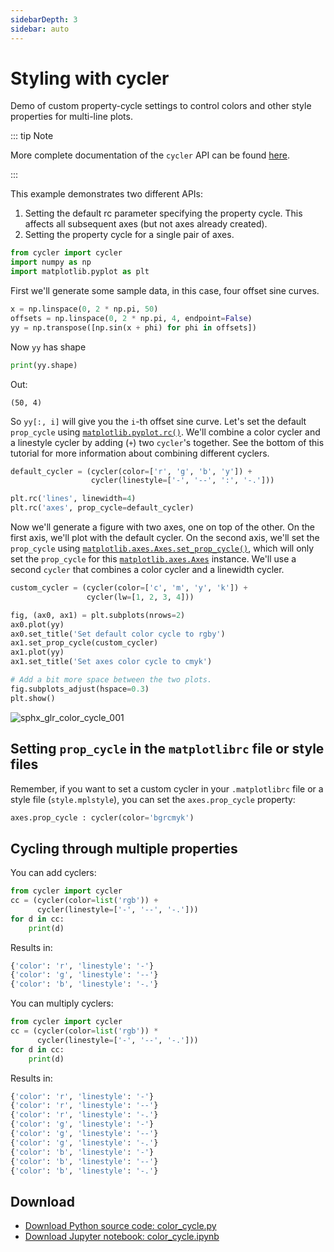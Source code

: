 ```yaml
---
sidebarDepth: 3
sidebar: auto
---
```


# Styling with cycler

Demo of custom property-cycle settings to control colors and other style
properties for multi-line plots.

::: tip Note

More complete documentation of the ``cycler`` API can be found
[here](http://matplotlib.org/cycler/).

:::

This example demonstrates two different APIs:

1. Setting the default rc parameter specifying the property cycle.
This affects all subsequent axes (but not axes already created).
1. Setting the property cycle for a single pair of axes.

``` python
from cycler import cycler
import numpy as np
import matplotlib.pyplot as plt
```

First we'll generate some sample data, in this case, four offset sine
curves.

``` python
x = np.linspace(0, 2 * np.pi, 50)
offsets = np.linspace(0, 2 * np.pi, 4, endpoint=False)
yy = np.transpose([np.sin(x + phi) for phi in offsets])
```

Now ``yy`` has shape

``` python
print(yy.shape)
```

Out:

``` 
(50, 4)
```

So ``yy[:, i]`` will give you the ``i``-th offset sine curve. Let's set the
default ``prop_cycle`` using [``matplotlib.pyplot.rc()``](https://matplotlib.orgapi/_as_gen/matplotlib.pyplot.rc.html#matplotlib.pyplot.rc). We'll combine a
color cycler and a linestyle cycler by adding (``+``) two ``cycler``'s
together. See the bottom of this tutorial for more information about
combining different cyclers.

``` python
default_cycler = (cycler(color=['r', 'g', 'b', 'y']) +
                  cycler(linestyle=['-', '--', ':', '-.']))

plt.rc('lines', linewidth=4)
plt.rc('axes', prop_cycle=default_cycler)
```

Now we'll generate a figure with two axes, one on top of the other. On the
first axis, we'll plot with the default cycler. On the second axis, we'll
set the ``prop_cycle`` using [``matplotlib.axes.Axes.set_prop_cycle()``](https://matplotlib.orgapi/_as_gen/matplotlib.axes.Axes.set_prop_cycle.html#matplotlib.axes.Axes.set_prop_cycle),
which will only set the ``prop_cycle`` for this [``matplotlib.axes.Axes``](https://matplotlib.orgapi/axes_api.html#matplotlib.axes.Axes)
instance. We'll use a second ``cycler`` that combines a color cycler and a
linewidth cycler.

``` python
custom_cycler = (cycler(color=['c', 'm', 'y', 'k']) +
                 cycler(lw=[1, 2, 3, 4]))

fig, (ax0, ax1) = plt.subplots(nrows=2)
ax0.plot(yy)
ax0.set_title('Set default color cycle to rgby')
ax1.set_prop_cycle(custom_cycler)
ax1.plot(yy)
ax1.set_title('Set axes color cycle to cmyk')

# Add a bit more space between the two plots.
fig.subplots_adjust(hspace=0.3)
plt.show()
```

![sphx_glr_color_cycle_001](https://matplotlib.org/_images/sphx_glr_color_cycle_001.png)

## Setting ``prop_cycle`` in the ``matplotlibrc`` file or style files

Remember, if you want to set a custom cycler in your
``.matplotlibrc`` file or a style file (``style.mplstyle``), you can set the
``axes.prop_cycle`` property:

``` python
axes.prop_cycle : cycler(color='bgrcmyk')
```

## Cycling through multiple properties

You can add cyclers:

``` python
from cycler import cycler
cc = (cycler(color=list('rgb')) +
      cycler(linestyle=['-', '--', '-.']))
for d in cc:
    print(d)
```

Results in:

``` python
{'color': 'r', 'linestyle': '-'}
{'color': 'g', 'linestyle': '--'}
{'color': 'b', 'linestyle': '-.'}
```

You can multiply cyclers:

``` python
from cycler import cycler
cc = (cycler(color=list('rgb')) *
      cycler(linestyle=['-', '--', '-.']))
for d in cc:
    print(d)
```

Results in:

``` python
{'color': 'r', 'linestyle': '-'}
{'color': 'r', 'linestyle': '--'}
{'color': 'r', 'linestyle': '-.'}
{'color': 'g', 'linestyle': '-'}
{'color': 'g', 'linestyle': '--'}
{'color': 'g', 'linestyle': '-.'}
{'color': 'b', 'linestyle': '-'}
{'color': 'b', 'linestyle': '--'}
{'color': 'b', 'linestyle': '-.'}
```

## Download

- [Download Python source code: color_cycle.py](https://matplotlib.org/_downloads/6d214f31d57999a93c8a6e18f0ce6aab/color_cycle.py)
- [Download Jupyter notebook: color_cycle.ipynb](https://matplotlib.org/_downloads/e2174f7bdc06ad628a756f14967811ee/color_cycle.ipynb)
        